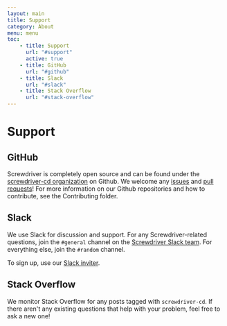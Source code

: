 ```yaml
---
layout: main
title: Support
category: About
menu: menu
toc:
    - title: Support
      url: "#support"
      active: true
    - title: GitHub
      url: "#github"
    - title: Slack
      url: "#slack"
    - title: Stack Overflow
      url: "#stack-overflow"
---
```

# Support

## GitHub
Screwdriver is completely open source and can be found under the [screwdriver-cd organization](https://github.com/screwdriver-cd)
on Github. We welcome any [issues](https://github.com/screwdriver-cd/screwdriver/issues) and [pull requests](https://github.com/screwdriver-cd/screwdriver/pulls)!
For more information on our Github repositories and how to contribute, see the Contributing folder.

## Slack
We use Slack for discussion and support. For any Screwdriver-related questions, join the `#general` channel on the
[Screwdriver Slack team](https://screwdriver-cd.slack.com). For everything else, join the `#random` channel.

To sign up, use our [Slack inviter](http://slack.screwdriver.cd).


## Stack Overflow
We monitor Stack Overflow for any posts tagged with `screwdriver-cd`. If
there aren't any existing questions that help with your problem, feel free to ask a new one!
